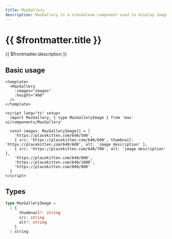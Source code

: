 ```yaml
---
title: MazGallery
description: MazGallery is a standalone component used to display images in a container and has many options and actions
---
```


# {{ $frontmatter.title }}

{{ $frontmatter.description }}

<!--@include: ./../.vitepress/mixins/getting-started.md-->

## Basic usage

<MazGallery
  :images="images"
  :height="400"
/>

```vue
<template>
  <MazGallery
    :images="images"
    :height="400"
  />
</template>

<script lang="ts" setup>
  import MazGallery, { type MazGalleryImage } from 'maz-ui/components/MazGallery'

  const images: MazGalleryImage[] = [
    'https://placekitten.com/640/500',
    { src: 'https://placekitten.com/640/600', thumbnail: 'https://placekitten.com/640/600', alt: 'image description' },
    { src: 'https://placekitten.com/640/700', alt: 'image description' },
    'https://placekitten.com/640/800',
    'https://placekitten.com/640/1000',
    'https://placekitten.com/800/800'
  ]
</script>
```

<script lang="ts" setup>
  const images: MazGalleryImage[] = [
    'https://placekitten.com/640/500',
    { src: 'https://placekitten.com/640/600', thumbnail: 'https://placekitten.com/100/100', alt: 'image description' },
    { src: 'https://placekitten.com/640/700', alt: 'image description' },
    'https://placekitten.com/640/800',
    'https://placekitten.com/640/1000',
    'https://placekitten.com/800/800'
  ]
</script>

## Types

```ts
type MazGalleryImage =
  | {
      thumbnail?: string
      src: string
      alt?: string
    }
  | string
```

<!--@include: ./../.vitepress/generated-docs/maz-gallery.doc.md-->